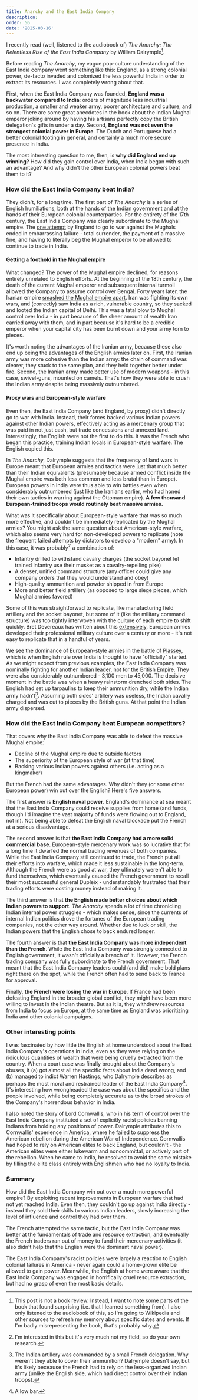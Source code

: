 ```yaml
---
title: Anarchy and the East India Company
description: 
order: 56
date: '2025-03-16'
---
```


I recently read (well, listened to the audiobook of) _The Anarchy: The Relentless Rise of the East India Company_ by William Dalrymple[^1].

Before reading _The Anarchy_, my vague pop-culture understanding of the East India company went something like this: England, as a strong colonial power, de-facto invaded and colonized the less powerful India in order to extract its resources. I was completely wrong about that.

First, when the East India Company was founded, **England was a backwater compared to India**: orders of magnitude less industrial production, a smaller and weaker army, poorer architecture and culture, and so on. There are some great anecdotes in the book about the Indian Mughal emperor joking around by having his artisans perfectly copy the British delegation's gifts in under a day. Second, **England was not even the strongest colonial power in Europe**. The Dutch and Portuguese had a better colonial footing in general, and certainly a much more secure presence in India.

The most interesting question to me, then, is **why did England end up winning?** How did they gain control over India, when India began with such an advantage? And why didn't the other European colonial powers beat them to it?

### How did the East India Company beat India?

They didn't, for a long time. The first part of _The Anarchy_ is a series of English humiliations, both at the hands of the Indian government and at the hands of their European colonial counterparties. For the entirety of the 17th century, the East India Company was clearly subordinate to the Mughal empire. The [one attempt](https://en.wikipedia.org/wiki/Anglo-Mughal_war_(1686%E2%80%931690)) by England to go to war against the Mughals ended in embarrassing failure - total surrender, the payment of a massive fine, and having to literally beg the Mughal emperor to be allowed to continue to trade in India.

#### Getting a foothold in the Mughal empire

What changed? The power of the Mughal empire declined, for reasons entirely unrelated to English efforts. At the beginning of the 18th century, the death of the current Mughal emperor and subsequent internal turmoil allowed the Company to assume control over Bengal. Forty years later, the Iranian empire [smashed the Mughal empire apart](https://en.wikipedia.org/wiki/Nader_Shah%27s_invasion_of_India). Iran was fighting its own wars, and (correctly) saw India as a rich, vulnerable country, so they sacked and looted the Indian capital of Delhi. This was a fatal blow to Mughal control over India - in part because of the sheer amount of wealth Iran carried away with them, and in part because it's hard to be a credible emperor when your capital city has been burnt down and your army torn to pieces.

It's worth noting the advantages of the Iranian army, because these also end up being the advantages of the English armies later on. First, the Iranian army was more cohesive than the Indian army: the chain of command was clearer, they stuck to the same plan, and they held together better under fire. Second, the Iranian army made better use of modern weapons - in this case, swivel-guns, mounted on camels. That's how they were able to crush the Indian army despite being massively outnumbered.

#### Proxy wars and European-style warfare

Even then, the East India Company (and England, by proxy) didn't directly go to war with India. Instead, their forces backed various Indian powers against other Indian powers, effectively acting as a mercenary group that was paid in not just cash, but trade concessions and annexed land. Interestingly, the English were not the first to do this. It was the French who began this practice, training Indian locals in European-style warfare. The English copied this.

In _The Anarchy_, Dalrymple suggests that the frequency of land wars in Europe meant that European armies and tactics were just that much better than their Indian equivalents (presumably because armed conflict inside the Mughal empire was both less common and less brutal than in Europe). European powers in India were thus able to win battles even when considerably outnumbered (just like the Iranians earlier, who had honed their own tactics in warring against the Ottoman empire). **A few thousand European-trained troops would routinely beat massive armies.**

What was it specifically about European-style warfare that was so much more effective, and couldn't be immediately replicated by the Mughal armies? You might ask the same question about American-style warfare, which also seems very hard for non-developed powers to replicate (note the frequent failed attempts by dictators to develop a "modern" army). In this case, it was probably[^2] a combination of:

- Infantry drilled to withstand cavalry charges (the socket bayonet let trained infantry use their musket as a cavalry-repelling pike)
- A denser, unified command structure (any officer could give any company orders that they would understand and obey)
- High-quality ammunition and powder shipped in from Europe
- More and better field artillery (as opposed to large siege pieces, which Mughal armies favored)

Some of this was straightforwad to replicate, like manufacturing field artillery and the socket bayonet, but some of it (like the military command structure) was too tightly interwoven with the culture of each empire to shift quickly. Bret Devereaux has written about this [extensively](https://acoup.blog/2021/02/12/collections-the-universal-warrior-part-iib-a-soldiers-lot/). European armies developed their professional military culture over a century or more - it's not easy to replicate that in a handful of years.

We see the dominance of European-style armies in the battle of [Plassey](https://en.wikipedia.org/wiki/Battle_of_Plassey), which is when English rule over India is thought to have "officially" started. As we might expect from previous examples, the East India Company was nominally fighting for another Indian leader, not for the British Empire. They were also considerably outnumbered - 3,100 men to 45,000. The decisive moment in the battle was when a heavy rainstorm drenched both sides. The English had set up tarpaulins to keep their ammunition dry, while the Indian army hadn't[^3]. Assuming both sides' artillery was useless, the Indian cavalry charged and was cut to pieces by the British guns. At that point the Indian army dispersed.

### How did the East India Company beat European competitors?

That covers why the East India Company was able to defeat the massive Mughal empire:

* Decline of the Mughal empire due to outside factors
* The superiority of the European style of war (at that time)
* Backing various Indian powers against others (i.e. acting as a kingmaker)

But the French had the same advantages. Why didn't they (or some other European power) win out over the English? Here's five answers.

The first answer is **English naval power**. England's dominance at sea meant that the East India Company could receive supplies from home (and funds, though I'd imagine the vast majority of funds were flowing out to England, not in). Not being able to defeat the English naval blockade put the French at a serious disadvantage.

The second answer is that **the East India Company had a more solid commercial base**. European-style mercenary work was so lucrative that for a long time it dwarfed the normal trading revenues of both companies. While the East India Company still continued to trade, the French put all their efforts into warfare, which made it less sustainable in the long-term. Although the French were as good at war, they ultimately weren't able to fund themselves, which eventually caused the French government to recall their most successful general Dupleix - understandably frustrated that their trading efforts were costing money instead of making it.

The third answer is that **the English made better choices about which Indian powers to support**. _The Anarchy_ spends a lot of time chronicling Indian internal power struggles - which makes sense, since the currents of internal Indian politics drove the fortunes of the European trading companies, not the other way around. Whether due to luck or skill, the Indian powers that the English chose to back endured longer.

The fourth answer is that **the East India Company was more independent than the French**. While the East India Company was strongly connected to English government, it wasn't officially a branch of it. However, the French trading company was fully subordinate to the French government. That meant that the East India Company leaders could (and did) make bold plans right there on the spot, while the French often had to send back to France for approval.

Finally, **the French were losing the war in Europe**. If France had been defeating England in the broader global conflict, they might have been more willing to invest in the Indian theatre. But as it is, they withdrew resources from India to focus on Europe, at the same time as England was prioritizing India and other colonial campaigns.

### Other interesting points

I was fascinated by how little the English at home understood about the East India Company's operations in India, even as they were relying on the ridiculous quantities of wealth that were being cruelly extracted from the country. When a court case was finally brought about the Company's abuses, it (a) got almost all the specific facts about India dead wrong, and (b) managed to indict Warren Hastings, who Dalrymple describes as perhaps the most moral and restrained leader of the East India Company[^4]. It's interesting how wrongheaded the case was about the specifics and the people involved, while being completely accurate as to the broad strokes of the Company's horrendous behavior in India.

I also noted the story of Lord Cornwallis, who in his term of control over the East India Company instituted a set of explicitly racist policies banning Indians from holding any positions of power. Dalrymple attributes this to Cornwallis' experience in America, where he failed to suppress the American rebellion during the American War of Independence. Cornwallis had hoped to rely on American elites to back England, but couldn't - the American elites were either lukewarm and noncommittal, or actively part of the rebellion. When he came to India, he resolved to avoid the same mistake by filling the elite class entirely with Englishmen who had no loyalty to India.

### Summary

How did the East India Company win out over a much more powerful empire? By exploiting recent improvements in European warfare that had not yet reached India. Even then, they couldn't go up against India directly - instead they sold their skills to various Indian leaders, slowly increasing the level of influence and control they had over them.

The French attempted the same tactic, but the East India Company was better at the fundamentals of trade and resource extraction, and eventually the French traders ran out of money to fund their mercenary activities (it also didn't help that the English were the dominant naval power).

The East India Company's racist policies were largely a reaction to English colonial failures in America - never again could a home-grown elite be allowed to gain power. Meanwhile, the English at home were aware that the East India Company was engaged in horrifically cruel resource extraction, but had no grasp of even the most basic details.


[^1]: This post is not a book review. Instead, I want to note some parts of the book that found surprising (i.e. that I learned something from). I also only listened to the audiobook of this, so I'm going to Wikipedia and other sources to refresh my memory about specific dates and events. If I'm badly misrepresenting the book, that's probably why.

[^2]: I'm interested in this but it's very much not my field, so do your own research.

[^3]: The Indian artillery was commanded by a small French delegation. Why weren't they able to cover their ammunition? Dalrymple doesn't say, but it's likely beceause the French had to rely on the less-organized Indian army (unlike the English side, which had direct control over their Indian troops).

[^4]: A low bar.